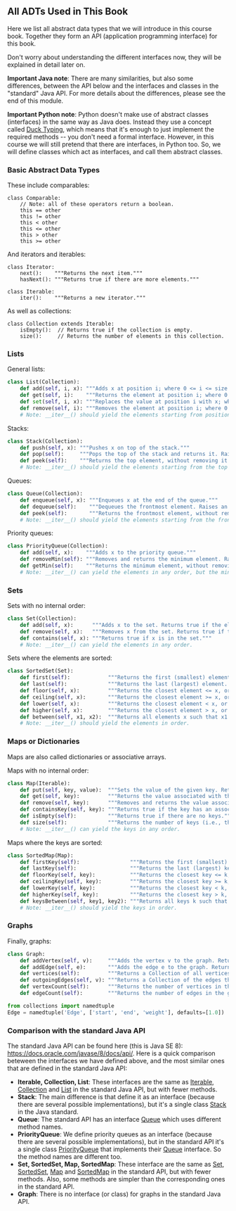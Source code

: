 
## All ADTs Used in This Book

Here we list all abstract data types that we will introduce in this
course book. Together they form an API (application programming
interface) for this book.

Don't worry about understanding the different interfaces now, they will
be explained in detail later on.

**Important Java note**: There are many similarities, but also some
differences, between the API below and the interfaces and classes in the
"standard" Java API. For more details about the differences, please
see the end of this module.

**Important Python note**: Python doesn't make use of abstract classes
(interfaces) in the same way as Java does. Instead they use a concept
called [Duck Typing](https://en.wikipedia.org/wiki/Duck_typing), which
means that it's enough to just implement the required methods -- you
don't need a formal interface. However, in this course we will still
pretend that there are interfaces, in Python too. So, we will define
classes which act as interfaces, and call them abstract classes.

### Basic Abstract Data Types

These include comparables:
```pseudo
class Comparable:
    // Note: all of these operators return a boolean.
    this == other  
    this != other  
    this < other   
    this <= other  
    this > other   
    this >= other  
```

And iterators and iterables:
```pseudo
class Iterator:
    next():    """Returns the next item."""
    hasNext(): """Returns true if there are more elements."""

class Iterable:
    iter():    """Returns a new iterator."""
```

As well as collections:

    class Collection extends Iterable:
        isEmpty():  // Returns true if the collection is empty.
        size():     // Returns the number of elements in this collection.

### Lists

General lists:
```python
class List(Collection):
    def add(self, i, x): """Adds x at position i; where 0 <= i <= size."""
    def get(self, i):    """Returns the element at position i; where 0 <= i < size."""
    def set(self, i, x): """Replaces the value at position i with x; where 0 <= i < size."""
    def remove(self, i): """Removes the element at position i; where 0 <= i < size."""
    # Note: __iter__() should yield the elements starting from position 0.
```

Stacks:
```python
class Stack(Collection):
    def push(self, x): """Pushes x on top of the stack."""
    def pop(self):     """Pops the top of the stack and returns it. Raises an exception if the stack is empty."""
    def peek(self):    """Returns the top element, without removing it. Raises an exception if the stack is empty."""
    # Note: __iter__() should yield the elements starting from the top of the stack.
```

Queues:
```python
class Queue(Collection):
    def enqueue(self, x): """Enqueues x at the end of the queue."""
    def dequeue(self):    """Dequeues the frontmost element. Raises an exception if the queue is empty."""
    def peek(self):       """Returns the frontmost element, without removing it. Raises an exception if the queue is empty."""
    # Note: __iter__() should yield the elements starting from the frontmost element.
```

Priority queues:
```python
class PriorityQueue(Collection):
    def add(self, x):    """Adds x to the priority queue."""
    def removeMin(self): """Removes and returns the minimum element. Raises an exception if the priority queue is empty."""
    def getMin(self):    """Returns the minimum element, without removing it. Raises an exception if the priority queue is empty."""
    # Note: __iter__() can yield the elements in any order, but the minimum element should come first.
```

### Sets

Sets with no internal order:
```python
class Set(Collection):
    def add(self, x):      """Adds x to the set. Returns true if the element wasn't already in the set."""
    def remove(self, x):   """Removes x from the set. Returns true if the element was in the set."""
    def contains(self, x): """Returns true if x is in the set."""
    # Note: __iter__() can yield the elements in any order.
```

Sets where the elements are sorted:
```python
class SortedSet(Set):
    def first(self):            """Returns the first (smallest) element. Raises an exception if the set is empty."""
    def last(self):             """Returns the last (largest) element. Raises an exception if the set is empty."""
    def floor(self, x):         """Returns the closest element <= x, or None if there is no such element."""
    def ceiling(self, x):       """Returns the closest element >= x, or None if there is no such element."""
    def lower(self, x):         """Returns the closest element < x, or None if there is no such element."""
    def higher(self, x):        """Returns the closest element > x, or None if there is no such element."""
    def between(self, x1, x2):  """Returns all elements x such that x1 <= x <= x2."""
    # Note: __iter__() should yield the elements in order.
```

### Maps or Dictionaries

Maps are also called dictionaries or associative arrays.

Maps with no internal order:
```python
class Map(Iterable):
    def put(self, key, value):  """Sets the value of the given key. Returns the previous value, or None."""
    def get(self, key):         """Returns the value associated with the given key, or None if the key is not there."""
    def remove(self, key):      """Removes and returns the value associated with the given key, or None if there is no key."""
    def containsKey(self, key): """Returns true if the key has an associated value."""
    def isEmpty(self):          """Returns true if there are no keys."""
    def size(self):             """Returns the number of keys (i.e., the number of key/value pairs)."""
    # Note: __iter__() can yield the keys in any order.
```

Maps where the keys are sorted:
```python
class SortedMap(Map):
    def firstKey(self):                """Returns the first (smallest) key. Raises an exception if the map is empty."""
    def lastKey(self):                 """Returns the last (largest) key. Raises an exception if the map is empty."""
    def floorKey(self, key):           """Returns the closest key <= k, or None if there is no key."""
    def ceilingKey(self, key):         """Returns the closest key >= k, or None if there is no key."""
    def lowerKey(self, key):           """Returns the closest key < k, or None if there is no such element."""
    def higherKey(self, key):          """Returns the closest key > k, or None if there is no such element."""
    def keysBetween(self, key1, key2): """Returns all keys k such that k1 <= k <= k2."""
    # Note: __iter__() should yield the keys in order.
```

### Graphs

Finally, graphs:
```python
class Graph:
    def addVertex(self, v):     """Adds the vertex v to the graph. Returns true if it wasn't already in the graph."""
    def addEdge(self, e):       """Adds the edge e to the graph. Returns true if it wasn't already in the graph."""
    def vertices(self):         """Returns a Collection of all vertices in the graph."""
    def outgoingEdges(self, v): """Returns a Collection of the edges that originates in vertex v."""
    def vertexCount(self):      """Returns the number of vertices in the graph."""
    def edgeCount(self):        """Returns the number of edges in the graph."""

from collections import namedtuple
Edge = namedtuple('Edge', ['start', 'end', 'weight'], defaults=[1.0])
```

### Comparison with the standard Java API

The standard Java API can be found here (this is Java SE 8):
<https://docs.oracle.com/javase/8/docs/api/>. Here is a quick comparison
beteween the interfaces we have defined above, and the most similar ones
that are defined in the standard Java API:

-   **Iterable, Collection, List**: These interfaces are the same as
    [Iterable](https://docs.oracle.com/javase/8/docs/api/java/lang/Iterable.html),
    [Collection](https://docs.oracle.com/javase/8/docs/api/java/util/Collection.html)
    and
    [List](https://docs.oracle.com/javase/8/docs/api/java/util/List.html)
    in the standard Java API, but with fewer methods.
-   **Stack**: The main difference is that define it as an interface
    (because there are several possible implementations), but it's a
    single class
    [Stack](https://docs.oracle.com/javase/8/docs/api/java/util/Stack.html)
    in the Java standard.
-   **Queue**: The standard API has an interface
    [Queue](https://docs.oracle.com/javase/8/docs/api/java/util/Queue.html)
    which uses different method names.
-   **PriorityQueue**: We define priority queues as an interface
    (because there are several possible implementations), but in the
    standard API it's a single class
    [PriorityQueue](https://docs.oracle.com/javase/8/docs/api/java/util/PriorityQueue.html)
    that implements their
    [Queue](https://docs.oracle.com/javase/8/docs/api/java/util/Queue.html)
    interface. So the method names are different too.
-   **Set, SortedSet, Map, SortedMap**: These interface are the same as
    [Set](https://docs.oracle.com/javase/8/docs/api/java/util/Set.html),
    [SortedSet](https://docs.oracle.com/javase/8/docs/api/java/util/SortedSet.html),
    [Map](https://docs.oracle.com/javase/8/docs/api/java/util/List.html)
    and
    [SortedMap](https://docs.oracle.com/javase/8/docs/api/java/util/SortedMap.html)
    in the standard API, but with fewer methods. Also, some methods are
    simpler than the corresponding ones in the standard API.
-   **Graph**: There is no interface (or class) for graphs in the
    standard Java API.
